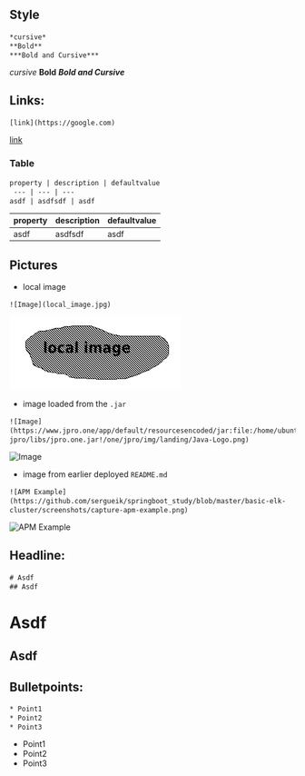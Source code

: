 
## Style
```
*cursive*
**Bold**
***Bold and Cursive***
```
*cursive*
**Bold**
***Bold and Cursive***

## Links:
```
[link](https://google.com)
```
[link](https://google.com)

### Table
```
property | description | defaultvalue
 --- | --- | ---
asdf | asdfsdf | asdf
```
property | description | defaultvalue
 --- | --- | ---
asdf | asdfsdf | asdf

## Pictures
* local image
```
![Image](local_image.jpg)
```

![Image](local_image.jpg)

* image loaded from the `.jar`

```
![Image](https://www.jpro.one/app/default/resourcesencoded/jar:file:/home/ubuntu/jpro/jpro.one-jpro/libs/jpro.one.jar!/one/jpro/img/landing/Java-Logo.png)
```

![Image](https://www.jpro.one/app/default/resourcesencoded/jar:file:/home/ubuntu/jpro/jpro.one-jpro/libs/jpro.one.jar!/one/jpro/img/landing/Java-Logo.png)

* image from earlier deployed `README.md`

```
![APM Example](https://github.com/sergueik/springboot_study/blob/master/basic-elk-cluster/screenshots/capture-apm-example.png)
```
![APM Example](https://github.com/sergueik/springboot_study/blob/master/basic-elk-cluster/screenshots/capture-apm-example.png)

## Headline:
```
# Asdf
## Asdf
```
# Asdf
## Asdf

## Bulletpoints:
```
* Point1
* Point2
* Point3
```
* Point1
* Point2
* Point3
